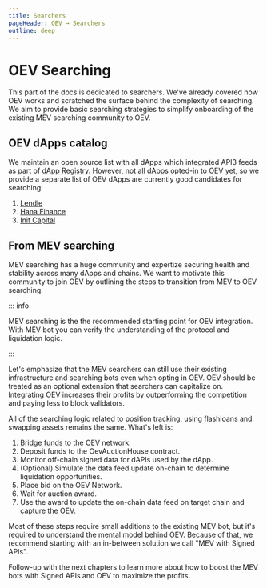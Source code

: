 ```yaml
---
title: Searchers
pageHeader: OEV → Searchers
outline: deep
---
```


<PageHeader/>

# OEV Searching

This part of the docs is dedicated to searchers. We've already covered how OEV
works and scratched the surface behind the complexity of searching. We aim to
provide basic searching strategies to simplify onboarding of the existing MEV
searching community to OEV.

## OEV dApps catalog

We maintain an open source list with all dApps which integrated API3 feeds as
part of [dApp Registry](https://github.com/api3dao/dapp-registry). However, not
all dApps opted-in to OEV yet, so we provide a separate list of OEV dApps are
currently good candidates for searching:

1. [Lendle](https://lendle.xyz/)
2. [Hana Finance](https://www.hana.finance/)
3. [Init Capital](https://init.capital/)

## From MEV searching

MEV searching has a huge community and expertize securing health and stability
across many dApps and chains. We want to motivate this community to join OEV by
outlining the steps to transition from MEV to OEV searching.

::: info

MEV searching is the the recommended starting point for OEV integration. With
MEV bot you can verify the understanding of the protocol and liquidation logic.

:::

Let's emphasize that the MEV searchers can still use their existing
infrastructure and searching bots even when opting in OEV. OEV should be treated
as an optional extension that searchers can capitalize on. Integrating OEV
increases their profits by outperforming the competition and paying less to
block validators.

All of the searching logic related to position tracking, using flashloans and
swapping assets remains the same. What's left is:

1. [Bridge funds](/oev/overview/oev-network.html#bridging-eth) to the OEV
   network.
2. Deposit funds to the OevAuctionHouse contract.
3. Monitor off-chain signed data for dAPIs used by the dApp.
4. (Optional) Simulate the data feed update on-chain to determine liquidation
   opportunities.
5. Place bid on the OEV Network.
6. Wait for auction award.
7. Use the award to update the on-chain data feed on target chain and capture
   the OEV.

Most of these steps require small additions to the existing MEV bot, but it's
required to understand the mental model behind OEV. Because of that, we
recommend starting with an in-between solution we call "MEV with Signed APIs".

Follow-up with the next chapters to learn more about how to boost the MEV bots
with Signed APIs and OEV to maximize the profits.
